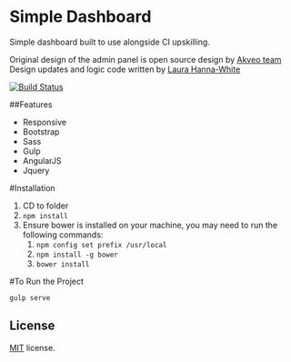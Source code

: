 # Simple Dashboard

Simple dashboard built to use alongside CI upskilling.

Original design of the admin panel is open source design by [Akveo team](http://akveo.com/)
Design updates and logic code written by [Laura Hanna-White](http://laurahannawhite.com)

[![Build Status](https://travis-ci.org/akveo/blur-admin.svg?branch=master)](https://travis-ci.org/akveo/blur-admin)

##Features
* Responsive
* Bootstrap
* Sass
* Gulp
* AngularJS
* Jquery

#Installation

1. CD to folder
2. `npm install`
3. Ensure bower is installed on your machine, you may need to run the following commands:
    1. `npm config set prefix /usr/local`
    2. `npm install -g bower`
    3. `bower install`

#To Run the Project

`gulp serve`


License
-------------
<a href=/LICENSE.txt target="_blank">MIT</a> license.


